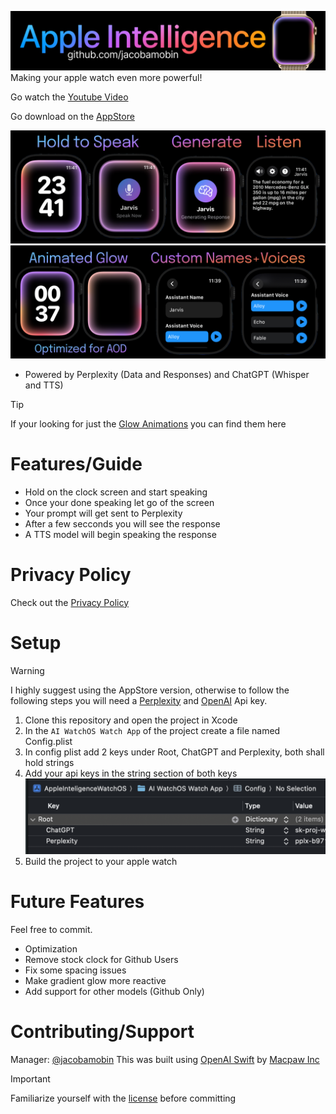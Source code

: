 ![Banner](ReadMe/Header2.png)
Making your apple watch even more powerful!

Go watch the [Youtube Video](https://www.google.com/search?q=coming+soon)

Go download on the [AppStore](https://www.google.com/search?q=coming+soon)

![Github1](ReadMe/Github1.png)
![Github2](ReadMe/Github2.png)

- Powered by Perplexity (Data and Responses) and ChatGPT (Whisper and TTS)
> [!Tip]
> If your looking for just the [Glow Animations](https://github.com/jacobamobin/AppleIntelligenceGlowEffect) you can find them here

# Features/Guide
- Hold on the clock screen and start speaking
- Once your done speaking let go of the screen
- Your prompt will get sent to Perplexity
- After a few secconds you will see the response
- A TTS model will begin speaking the response 

# Privacy Policy
Check out the [Privacy Policy](PRIVACY.md)

# Setup
> [!Warning]
> I highly suggest using the AppStore version, otherwise to follow the following steps you will need a [Perplexity](https://docs.perplexity.ai/home) and [OpenAI](https://platform.openai.com/docs) Api key.
1) Clone this repository and open the project in Xcode
2) In the ```AI WatchOS Watch App``` of the project create a file named Config.plist
3) In config plist add 2 keys under Root, ChatGPT and Perplexity, both shall hold strings
4) Add your api keys in the string section of both keys
![Api Keys](ReadMe/ApiKeys.png)
5) Build the project to your apple watch

# Future Features 
Feel free to commit.
- Optimization
- Remove stock clock for Github Users
- Fix some spacing issues
- Make gradient glow more reactive
- Add support for other models (Github Only)

# Contributing/Support
Manager: [@jacobamobin](https://github.com/jacobamobin)
This was built using [OpenAI Swift](https://github.com/MacPaw/OpenAI/issues) by [Macpaw Inc](https://github.com/MacPaw)

> [!Important]
> Familiarize yourself with the [license](LICENSE.md) before committing
